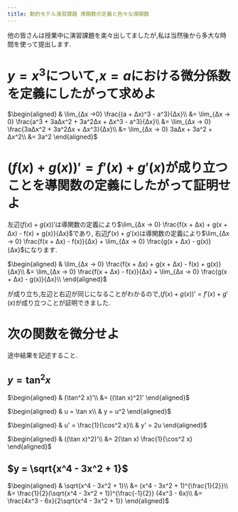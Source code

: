 ```yaml
---
title: 動的モデル演習課題 導関数の定義と色々な導関数
---
```


他の皆さんは授業中に演習課題を楽々出してましたが,私は当然後から多大な時間を使って提出します.

# $y = x^3$について,$x = a$における微分係数を定義にしたがって求めよ

$\begin{aligned}
& \lim_{Δx →0} \frac{(a + Δx)^3 - a^3}{Δx}\\
&= \lim_{Δx → 0} \frac{a^3 + 3aΔx^2 + 3a^2Δx + Δx^3 - a^3}{Δx}\\
&= \lim_{Δx → 0} \frac{3aΔx^2 + 3a^2Δx + Δx^3}{Δx}\\
&= \lim_{Δx → 0} 3aΔx + 3a^2 + Δx^2\\
&= 3a^2
\end{aligned}$

# $(f(x) + g(x))' = f'(x) + g'(x)$が成り立つことを導関数の定義にしたがって証明せよ

左辺$(f(x) + g(x))'$は導関数の定義により$\lim_{Δx → 0} \frac{f(x + Δx) + g(x + Δx) - f(x) + g(x)}{Δx}$であり,
右辺$f'(x) + g'(x)$は導関数の定義により$\lim_{Δx → 0} \frac{f(x + Δx) - f(x)}{Δx} + \lim_{Δx → 0} \frac{g(x + Δx) - g(x)}{Δx}$になります.

$\begin{aligned}
& \lim_{Δx → 0} \frac{f(x + Δx) + g(x + Δx) - f(x) + g(x)}{Δx}\\
&= \lim_{Δx → 0} \frac{f(x + Δx) - f(x)}{Δx} + \lim_{Δx → 0} \frac{g(x + Δx) - g(x)}{Δx}\\
\end{aligned}$

が成り立ち,左辺と右辺が同じになることがわかるので,$(f(x) + g(x))' = f'(x) + g'(x)$が成り立つことが証明できました.

# 次の関数を微分せよ

途中結果を記述すること.

## $y = \tan^2 x$

$\begin{aligned}
& (\tan^2 x)'\\
&= ((\tan x)^2)'
\end{aligned}$

$\begin{aligned}
& u = \tan x\\
& y = u^2
\end{aligned}$

$\begin{aligned}
& u' = \frac{1}{\cos^2 x}\\
& y' = 2u
\end{aligned}$

$\begin{aligned}
& ((\tan x)^2)'\\
&= 2(\tan x) \frac{1}{\cos^2 x}
\end{aligned}$

## $y = \sqrt{x^4 - 3x^2 + 1}$

$\begin{aligned}
& \sqrt{x^4 - 3x^2 + 1}\\
&= (x^4 - 3x^2 + 1)^{\frac{1}{2}}\\
&= \frac{1}{2}(\sqrt{x^4 - 3x^2 + 1})^{\frac{-1}{2}} (4x^3 - 6x)\\
&= \frac{4x^3 - 6x}{2\sqrt{x^4 - 3x^2 + 1}}
\end{aligned}$
